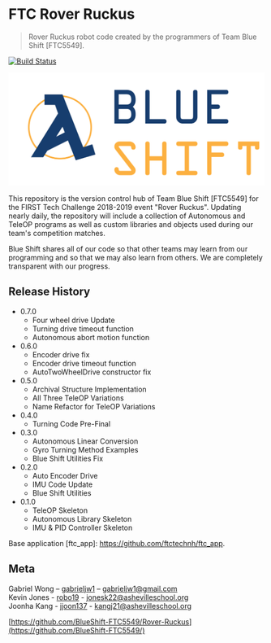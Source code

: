 # FTC Rover Ruckus
> Rover Ruckus robot code created by the programmers of Team Blue Shift [FTC5549].

[![Build Status](https://travis-ci.org/BlueShift-FTC5549/Rover-Ruckus.svg?branch=master)](https://travis-ci.org/BlueShift-FTC5549/Rover-Ruckus)

![](BlueShiftLogo.png)

This repository is the version control hub of Team Blue Shift [FTC5549] for the FIRST Tech Challenge 2018-2019 event "Rover Ruckus". Updating nearly daily, the repository will include a collection of Autonomous and TeleOP programs as well as custom libraries and objects used during our team's competition matches.

Blue Shift shares all of our code so that other teams may learn from our programming and so that we may also learn from others. We are completely transparent with our progress.



## Release History

* 0.7.0
    * Four wheel drive Update
    * Turning drive timeout function
    * Autonomous abort motion function
* 0.6.0
    * Encoder drive fix
    * Encoder drive timeout function
    * AutoTwoWheelDrive constructor fix
* 0.5.0
    * Archival Structure Implementation
    * All Three TeleOP Variations
    * Name Refactor for TeleOP Variations
* 0.4.0
    * Turning Code Pre-Final
* 0.3.0
    * Autonomous Linear Conversion
    * Gyro Turning Method Examples
    * Blue Shift Utilities Fix
* 0.2.0
    * Auto Encoder Drive
    * IMU Code Update
    * Blue Shift Utilities
* 0.1.0
    * TeleOP Skeleton
    * Autonomous Library Skeleton
    * IMU & PID Controller Skeleton

Base application [ftc_app]: https://github.com/ftctechnh/ftc_app.

## Meta

Gabriel Wong – [gabrieljw1](https://github.com/gabrieljw1/) – gabrieljw1@gmail.com <br>
Kevin Jones  - [robo19](https://github.com/robo19/) - jonesk22@ashevilleschool.org <br>
Joonha Kang  - [jjoon137](https://github.com/jjoon137/) - kangj21@ashevilleschool.org <br>

[https://github.com/BlueShift-FTC5549/Rover-Ruckus](https://github.com/BlueShift-FTC5549/)
